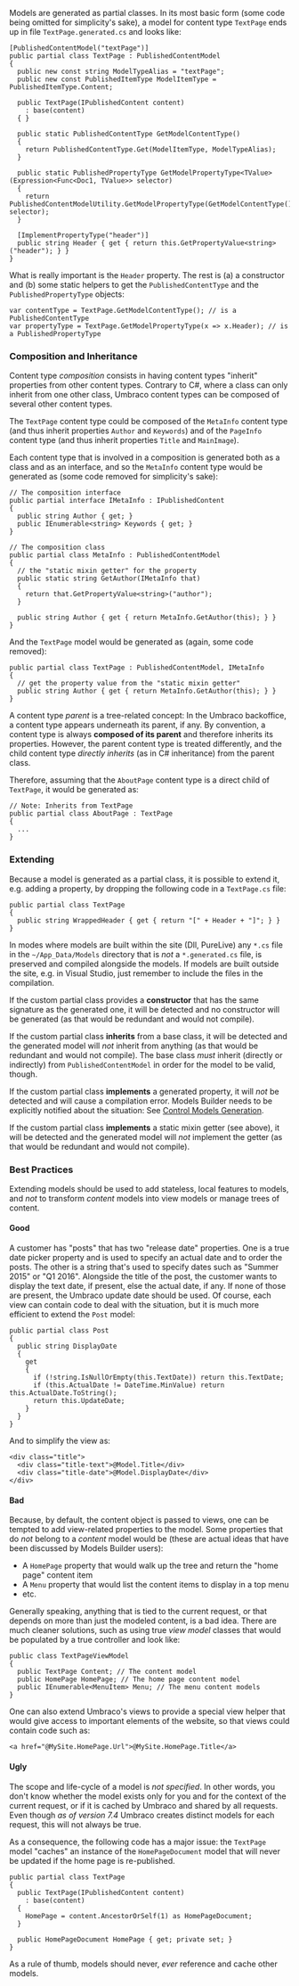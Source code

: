 Models are generated as partial classes. In its most basic form (some code being omitted for simplicity's sake), a model for content type `TextPage` ends up in file `TextPage.generated.cs` and looks like:

    [PublishedContentModel("textPage")]
    public partial class TextPage : PublishedContentModel
    {
      public new const string ModelTypeAlias = "textPage";
      public new const PublishedItemType ModelItemType = PublishedItemType.Content;
      
      public TextPage(IPublishedContent content)
        : base(content)
      { }

      public static PublishedContentType GetModelContentType()
      {
        return PublishedContentType.Get(ModelItemType, ModelTypeAlias);
      }
      
      public static PublishedPropertyType GetModelPropertyType<TValue>(Expression<Func<Doc1, TValue>> selector)
      {
        return PublishedContentModelUtility.GetModelPropertyType(GetModelContentType(), selector);
      }

      [ImplementPropertyType("header")]
      public string Header { get { return this.GetPropertyValue<string>("header"); } }
    }

What is really important is the `Header` property. The rest is (a) a constructor and (b) some static helpers to get the `PublishedContentType` and the `PublishedPropertyType` objects:

    var contentType = TextPage.GetModelContentType(); // is a PublishedContentType
    var propertyType = TextPage.GetModelPropertyType(x => x.Header); // is a PublishedPropertyType

### Composition and Inheritance

Content type _composition_ consists in having content types "inherit" properties from other content types. Contrary to C#, where a class can only inherit from one other class, Umbraco content types can be composed of several other content types.

The `TextPage` content type could be composed of the `MetaInfo` content type (and thus inherit properties `Author` and `Keywords`) and of the `PageInfo` content type (and thus inherit properties `Title` and `MainImage`).

Each content type that is involved in a composition is generated both as a class and as an interface, and so the `MetaInfo` content type would be generated as (some code removed for simplicity's sake):


    // The composition interface
    public partial interface IMetaInfo : IPublishedContent
    {
      public string Author { get; }
      public IEnumerable<string> Keywords { get; }
    }

    // The composition class
    public partial class MetaInfo : PublishedContentModel
    {
      // the "static mixin getter" for the property
      public static string GetAuthor(IMetaInfo that)
      {
        return that.GetPropertyValue<string>("author");
      }
      
      public string Author { get { return MetaInfo.GetAuthor(this); } }
    }

And the `TextPage` model would be generated as (again, some code removed):

    public partial class TextPage : PublishedContentModel, IMetaInfo
    {
      // get the property value from the "static mixin getter"
      public string Author { get { return MetaInfo.GetAuthor(this); } }
    }

A content type _parent_ is a tree-related concept: In the Umbraco backoffice, a content type appears underneath its parent, if any. By convention, a content type is always **composed of its parent** and therefore inherits its properties. However, the parent content type is treated differently, and the child content type _directly inherits_ (as in C# inheritance) from the parent class.

Therefore, assuming that the `AboutPage` content type is a direct child of `TextPage`, it would be generated as:


    // Note: Inherits from TextPage
    public partial class AboutPage : TextPage
    {
      ...
    }

### Extending

Because a model is generated as a partial class, it is possible to extend it, e.g. adding a property, by dropping the following code in a `TextPage.cs` file:

    public partial class TextPage
    {
      public string WrappedHeader { get { return "[" + Header + "]"; } }
    }

In modes where models are built within the site (Dll, PureLive) any `*.cs` file in the `~/App_Data/Models` directory that is _not_ a `*.generated.cs` file, is preserved and compiled alongside the models. If models are built outside the site, e.g. in Visual Studio, just remember to include the files in the compilation.

If the custom partial class provides a **constructor** that has the same signature as the generated one, it will be detected and no constructor will be generated (as that would be redundant and would not compile).

If the custom partial class **inherits** from a base class, it will be detected and the generated model will _not_ inherit from anything (as that would be redundant and would not compile). The base class _must_ inherit (directly or indirectly) from `PublishedContentModel` in order for the model to be valid, though.

If the custom partial class **implements** a generated property, it will _not_ be detected and will cause a compilation error. Models Builder needs to be explicitly notified about the situation: See [Control Models Generation](Control-Generation.md).

If the custom partial class **implements** a static mixin getter (see above), it will be detected and the generated model will _not_ implement the getter (as that would be redundant and would not compile).

### Best Practices

Extending models should be used to add stateless, local features to models, and _not_ to transform _content_ models into view models or manage trees of content.

#### Good

A customer has "posts" that has two "release date" properties. One is a true date picker property and is used to specify an actual date and to order the posts. The other is a string that's used to specify dates such as "Summer 2015" or "Q1 2016". Alongside the title of the post, the customer wants to display the text date, if present, else the actual date, if any. If none of those are present, the Umbraco update date should be used. Of course, each view can contain code to deal with the situation, but it is much more efficient to extend the `Post` model:

    public partial class Post
    {
      public string DisplayDate
      {
        get
        {
          if (!string.IsNullOrEmpty(this.TextDate)) return this.TextDate;
          if (this.ActualDate != DateTime.MinValue) return this.ActualDate.ToString();
          return this.UpdateDate;
        }
      }
    }

And to simplify the view as:

    <div class="title">
      <div class="title-text">@Model.Title</div>
      <div class="title-date">@Model.DisplayDate</div>
    </div>

#### Bad

Because, by default, the content object is passed to views, one can be tempted to add view-related properties to the model. Some properties that do _not_ belong to a _content_ model would be (these are actual ideas that have been discussed by Models Builder users):

* A `HomePage` property that would walk up the tree and return the "home page" content item
* A `Menu` property that would list the content items to display in a top menu
* etc.

Generally speaking, anything that is tied to the current request, or that depends on more than just the modeled content, is a bad idea. There are much cleaner solutions, such as using true _view model_ classes that would be populated by a true controller and look like:

    public class TextPageViewModel
    {
      public TextPage Content; // The content model
      public HomePage HomePage; // The home page content model
      public IEnumerable<MenuItem> Menu; // The menu content models
    }

One can also extend Umbraco's views to provide a special view helper that would give access to important elements of the website, so that views could contain code such as:

    <a href="@MySite.HomePage.Url">@MySite.HomePage.Title</a>

#### Ugly

The scope and life-cycle of a model is _not specified_. In other words, you don't know whether the model exists only for you and for the context of the current request, or if it is cached by Umbraco and shared by all requests. Even though _as of version 7.4_ Umbraco creates distinct models for each request, this will not always be true.

As a consequence, the following code has a major issue: the `TextPage` model "caches" an instance of the `HomePageDocument` model that will never be updated if the home page is re-published.

    public partial class TextPage
    {
      public TextPage(IPublishedContent content)
        : base(content)
      {
        HomePage = content.AncestorOrSelf(1) as HomePageDocument;
      }
      
      public HomePageDocument HomePage { get; private set; }
    }

As a rule of thumb, models should never, *ever* reference and cache other models.
